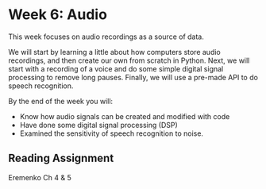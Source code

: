 # Week 6: Audio

This week focuses on audio recordings as a source of data.

We will start by learning a little about how computers store audio recordings, and then create our own from scratch in Python.  Next, we will start with a recording of a voice and do some simple digital signal processing to remove long pauses.  Finally, we will use a pre-made API to do speech recognition.

By the end of the week you will:
* Know how audio signals can be created and modified with code
* Have done some digital signal processing (DSP)
* Examined the sensitivity of speech recognition to noise.

## Reading Assignment

Eremenko Ch 4 & 5
